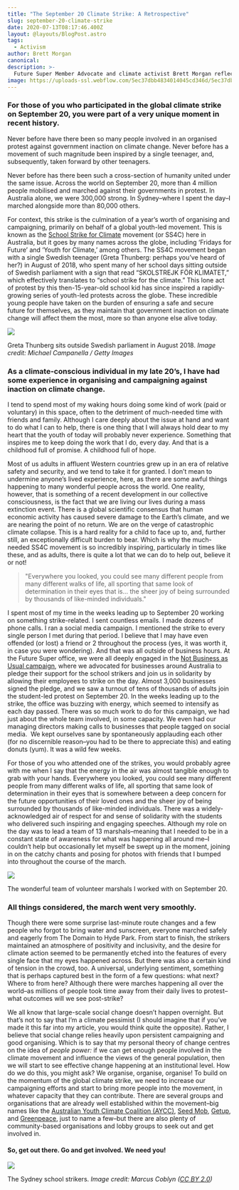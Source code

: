 ```yaml
---
title: "The September 20 Climate Strike: A Retrospective"
slug: september-20-climate-strike
date: 2020-07-13T08:17:46.400Z
layout: @layouts/BlogPost.astro
tags:
  - Activism
author: Brett Morgan
canonical:
description: >-
  Future Super Member Advocate and climate activist Brett Morgan reflects on the recent global climate strike on September 20.
image: https://uploads-ssl.webflow.com/5ec37dbb4834014045cd346d/5ec37dbc483401ac9ccd3e1a_Blog%20-%20Header%20Image%20(1).jpg
---
```


### For those of you who participated in the global climate strike on September 20, you were part of a very unique moment in recent history.

Never before have there been so many people involved in an organised protest against government inaction on climate change. Never before has a movement of such magnitude been inspired by a single teenager, and, subsequently, taken forward by other teenagers.

Never before has there been such a cross-section of humanity united under the same issue. Across the world on September 20, more than 4 million people mobilised and marched against their governments in protest. In Australia alone, we were 300,000 strong. In Sydney–where I spent the day–I marched alongside more than 80,000 others.

For context, this strike is the culmination of a year’s worth of organising and campaigning, primarily on behalf of a global youth-led movement. This is known as the [School Strike for Climate](https://www.schoolstrike4climate.com/) movement (or SS4C) here in Australia, but it goes by many names across the globe, including ‘Fridays for Future’ and ‘Youth for Climate,’ among others. The SS4C movement began with a single Swedish teenager (Greta Thunberg: perhaps you’ve heard of her?) in August of 2018, who spent many of her school days sitting outside of Swedish parliament with a sign that read “SKOLSTREJK FÖR KLIMATET,” which effectively translates to “school strike for the climate.” This lone act of protest by this then-15-year-old school kid has since inspired a rapidly-growing series of youth-led protests across the globe. These incredible young people have taken on the burden of ensuring a safe and secure future for themselves, as they maintain that government inaction on climate change will affect them the most, more so than anyone else alive today.

![](https://uploads-ssl.webflow.com/5c1443dba808385e680d18e4/5db625795d97df0d0e82d2c4_Blog%20-%20Greta%20Image.jpg)

Greta Thunberg sits outside Swedish parliament in August 2018. _Image credit: Michael Campanella / Getty Images_

### As a climate-conscious individual in my late 20’s, I have had some experience in organising and campaigning against inaction on climate change.

I tend to spend most of my waking hours doing some kind of work (paid or voluntary) in this space, often to the detriment of much-needed time with friends and family. Although I care deeply about the issue at hand and want to do what I can to help, there is one thing that I will always hold dear to my heart that the youth of today will probably never experience. Something that inspires me to keep doing the work that I do, every day. And that is a childhood full of promise. A childhood full of hope.

Most of us adults in affluent Western countries grew up in an era of relative safety and security, and we tend to take it for granted. I don’t mean to undermine anyone’s lived experience, here, as there are some awful things happening to many wonderful people across the world. One reality, however, that is something of a recent development in our collective consciousness, is the fact that we are living our lives during a mass extinction event. There is a global scientific consensus that human economic activity has caused severe damage to the Earth’s climate, and we are nearing the point of no return. We are on the verge of catastrophic climate collapse. This is a hard reality for a child to face up to, and, further still, an exceptionally difficult burden to bear. Which is why the much-needed SS4C movement is so incredibly inspiring, particularly in times like these, and as adults, there is quite a lot that we can do to help out, believe it or not!

> "Everywhere you looked, you could see many different people from many different walks of life, all sporting that same look of determination in their eyes that is... the sheer joy of being surrounded by thousands of like-minded individuals."

I spent most of my time in the weeks leading up to September 20 working on something strike-related. I sent countless emails. I made dozens of phone calls. I ran a social media campaign. I mentioned the strike to every single person I met during that period. I believe that I may have even offended (or lost) a friend or 2 throughout the process (yes, it was worth it, in case you were wondering). And that was all outside of business hours. At the Future Super office, we were all deeply engaged in the [Not Business as Usual campaign](https://www.notbusinessasusual.co/), where we advocated for businesses around Australia to pledge their support for the school strikers and join us in solidarity by allowing their employees to strike on the day. Almost 3,000 businesses signed the pledge, and we saw a turnout of tens of thousands of adults join the student-led protest on September 20. In the weeks leading up to the strike, the office was buzzing with energy, which seemed to intensify as each day passed. There was so much work to do for this campaign, we had just about the whole team involved, in some capacity. We even had our managing directors making calls to businesses that people tagged on social media.  We kept ourselves sane by spontaneously applauding each other (for no discernible reason–you had to be there to appreciate this) and eating donuts (yum). It was a wild few weeks.

For those of you who attended one of the strikes, you would probably agree with me when I say that the energy in the air was almost tangible enough to grab with your hands. Everywhere you looked, you could see many different people from many different walks of life, all sporting that same look of determination in their eyes that is somewhere between a deep concern for the future opportunities of their loved ones and the sheer joy of being surrounded by thousands of like-minded individuals. There was a widely-acknowledged air of respect for and sense of solidarity with the students who delivered such inspiring and engaging speeches. Although my role on the day was to lead a team of 13 marshals–meaning that I needed to be in a constant state of awareness for what was happening all around me–I couldn’t help but occasionally let myself be swept up in the moment, joining in on the catchy chants and posing for photos with friends that I bumped into throughout the course of the march.

![](https://uploads-ssl.webflow.com/5c1443dba808385e680d18e4/5db62617c215cc75dab2ea39_Blog%20-%20Marshal%20Image.jpg)

The wonderful team of volunteer marshals I worked with on September 20.

### All things considered, the march went very smoothly.

Though there were some surprise last-minute route changes and a few people who forgot to bring water and sunscreen, everyone marched safely and eagerly from The Domain to Hyde Park. From start to finish, the strikers maintained an atmosphere of positivity and inclusivity, and the desire for climate action seemed to be permanently etched into the features of every single face that my eyes happened across. But there was also a certain kind of tension in the crowd, too. A universal, underlying sentiment, something that is perhaps captured best in the form of a few questions: what next? Where to from here? Although there were marches happening all over the world–as millions of people took time away from their daily lives to protest–what outcomes will we see post-strike?

We all know that large-scale social change doesn’t happen overnight. But that’s not to say that I’m a climate pessimist (I should imagine that if you’ve made it this far into my article, you would think quite the opposite). Rather, I believe that social change relies heavily upon persistent campaigning and good organising. Which is to say that my personal theory of change centres on the idea of _people power:_ if we can get enough people involved in the climate movement and influence the views of the general population, then we will start to see effective change happening at an institutional level. How do we do this, you might ask? We organise, organise, organise! To build on the momentum of the global climate strike, we need to increase our campaigning efforts and start to bring more people into the movement, in whatever capacity that they can contribute. There are several groups and organisations that are already well established within the movement–big names like the [Australian Youth Climate Coalition (AYCC)](https://www.aycc.org.au/), [Seed Mob](https://www.seedmob.org.au/), [Getup](https://www.getup.org.au/), and [Greenpeace](https://www.greenpeace.org.au/), just to name a few–but there are also plenty of community-based organisations and lobby groups to seek out and get involved in.

#### **So, get out there. Go and get involved. We need you!**

![](https://uploads-ssl.webflow.com/5c1443dba808385e680d18e4/5db64a5d2e78621f9483b03c_Blog%20-%20School%20Strikers%20Image.jpg)

The Sydney school strikers. _Image credit: Marcus Coblyn (_[_CC BY 2.0_](https://creativecommons.org/licenses/by/2.0/?ref=ccsearch&atype=rich)_)_

‍
